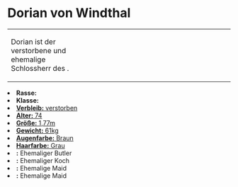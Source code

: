 # Dorian von Windthal

<primary-label ref="npc"/>

<secondary-label ref="faergria"/>

<secondary-label ref="thaugrien"/>

<table>
<tr><td>
<p>
Dorian ist der verstorbene und ehemalige Schlossherr des
<a href="Jagdschloss-Duensberg.md"></a>.
</p>

</td><td width="300">
<!-- Edit here -->
<img src="dorian.png" alt="" />
</td></tr>
</table>

<procedure title="Allgemeine Informationen">
<list columns="2">
<li><b>Rasse:</b> <a href="Folks.md" anchor="menschen"></a></li>
<li><b>Klasse:</b> <a href="Classes.md" anchor="adliger"/></li>
<li><b>Verbleib:</b> verstorben</li>
</list>
</procedure>

<procedure title="Aussehen">
<list columns="3">
<li><b>Alter:</b> 74</li>
<li><b>Größe:</b> 1,77m</li>
<li><b>Gewicht:</b> 61kg</li>
<li><b>Augenfarbe:</b> Braun</li>
<li><b>Haarfarbe:</b> Grau</li>
</list>
</procedure>

<procedure title="Beziehungen">
<list columns="2">
<li><b><a href="Karl.md"></a>:</b> Ehemaliger Butler</li>
<li><b><a href="Edgar.md"></a>:</b> Ehemaliger Koch</li>
<li><b><a href="Eris.md"></a>:</b> Ehemalige Maid</li>
<li><b><a href="Grete.md"></a>:</b> Ehemalige Maid</li>
</list>
</procedure>

<!--
## Notizen

- **Ziele:** 
- **Geheimnisse:** 
-->